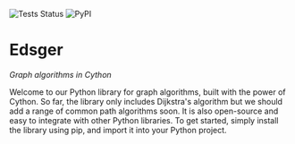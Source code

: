 
![Tests Status](https://github.com/aetperf/edsger/actions/workflows/tests.yml/badge.svg?branch=release)
![PyPI](https://img.shields.io/pypi/v/edsger)

# Edsger


*Graph algorithms in Cython*


Welcome to our Python library for graph algorithms, built with the power of Cython. So far, the library only includes Dijkstra's algorithm but we should add a range of common path algorithms soon. It is also open-source and easy to integrate with other Python libraries. To get started, simply install the library using pip, and import it into your Python project.
